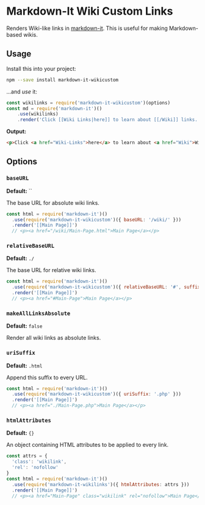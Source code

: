 # Markdown-It Wiki Custom Links


Renders Wiki-like links in [markdown-it](https://github.com/markdown-it/markdown-it). This is useful for making Markdown-based wikis.

## Usage

Install this into your project:

```bash
npm --save install markdown-it-wikicustom
```

...and *use* it:

```js
const wikilinks = require('markdown-it-wikicustom')(options)
const md = require('markdown-it')()
    .use(wikilinks)
    .render('Click [[Wiki Links|here]] to learn about [[/Wiki]] links.')
```

**Output:**

```html
<p>Click <a href="Wiki-Links">here</a> to learn about <a href="Wiki">Wiki</a> links.</p>
```


## Options

### `baseURL`

**Default:** ``

The base URL for absolute wiki links.

```js
const html = require('markdown-it')()
  .use(require('markdown-it-wikicustom')({ baseURL: '/wiki/' }))
  .render('[[Main Page]]')
  // <p><a href="/wiki/Main-Page.html">Main Page</a></p>
```

### `relativeBaseURL`

**Default:** `./`

The base URL for relative wiki links.

```js
const html = require('markdown-it')()
  .use(require('markdown-it-wikicustom')({ relativeBaseURL: '#', suffix: '' }))
  .render('[[Main Page]]')
  // <p><a href="#Main-Page">Main Page</a></p>
```

### `makeAllLinksAbsolute`

**Default:** `false`

Render all wiki links as absolute links.

### `uriSuffix`

**Default:** `.html`

Append this suffix to every URL.

```js
const html = require('markdown-it')()
  .use(require('markdown-it-wikicustom')({ uriSuffix: '.php' }))
  .render('[[Main Page]]')
  // <p><a href="./Main-Page.php">Main Page</a></p>
```

### `htmlAttributes`

**Default:** `{}`

An object containing HTML attributes to be applied to every link.

```js
const attrs = {
  'class': 'wikilink',
  'rel': 'nofollow'
}
const html = require('markdown-it')()
  .use(require('markdown-it-wikilinks')({ htmlAttributes: attrs }))
  .render('[[Main Page]]')
  // <p><a href="Main-Page" class="wikilink" rel="nofollow">Main Page</a></p>
```
  